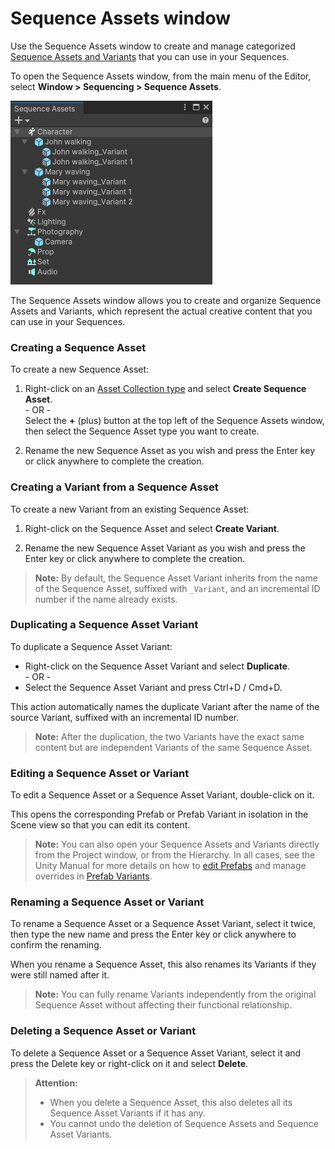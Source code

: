 # Sequence Assets window

Use the Sequence Assets window to create and manage categorized [Sequence Assets and Variants](concepts.md#sequence-assets) that you can use in your Sequences.

To open the Sequence Assets window, from the main menu of the Editor, select **Window > Sequencing > Sequence Assets**.

![](images/sequence-assets-window.png)

The Sequence Assets window allows you to create and organize Sequence Assets and Variants, which represent the actual creative content that you can use in your Sequences.

### Creating a Sequence Asset

To create a new Sequence Asset:

1.  Right-click on an [Asset Collection type](concepts.md#asset-collections) and select **Create Sequence Asset**.
    <br />- OR -
    <br />Select the **+** (plus) button at the top left of the Sequence Assets window, then select the Sequence Asset type you want to create.

2.  Rename the new Sequence Asset as you wish and press the Enter key or click anywhere to complete the creation.

### Creating a Variant from a Sequence Asset

To create a new Variant from an existing Sequence Asset:

1.  Right-click on the Sequence Asset and select **Create Variant**.

2.  Rename the new Sequence Asset Variant as you wish and press the Enter key or click anywhere to complete the creation.

>**Note:** By default, the Sequence Asset Variant inherits from the name of the Sequence Asset, suffixed with `_Variant`, and an incremental ID number if the name already exists.

### Duplicating a Sequence Asset Variant

To duplicate a Sequence Asset Variant:

* Right-click on the Sequence Asset Variant and select **Duplicate**.
<br />- OR -
* Select the Sequence Asset Variant and press Ctrl+D / Cmd+D.

This action automatically names the duplicate Variant after the name of the source Variant, suffixed with an incremental ID number.

>**Note:** After the duplication, the two Variants have the exact same content but are independent Variants of the same Sequence Asset.

### Editing a Sequence Asset or Variant

To edit a Sequence Asset or a Sequence Asset Variant, double-click on it.

This opens the corresponding Prefab or Prefab Variant in isolation in the Scene view so that you can edit its content.

>**Note:** You can also open your Sequence Assets and Variants directly from the Project window, or from the Hierarchy. In all cases, see the Unity Manual for more details on how to [edit Prefabs](https://docs.unity3d.com/2020.1/Documentation/Manual/EditingInPrefabMode.html) and manage overrides in [Prefab Variants](https://docs.unity3d.com/Manual/PrefabVariants.html).

### Renaming a Sequence Asset or Variant

To rename a Sequence Asset or a Sequence Asset Variant, select it twice, then type the new name and press the Enter key or click anywhere to confirm the renaming.

When you rename a Sequence Asset, this also renames its Variants if they were still named after it.

>**Note:** You can fully rename Variants independently from the original Sequence Asset without affecting their functional relationship.

### Deleting a Sequence Asset or Variant

To delete a Sequence Asset or a Sequence Asset Variant, select it and press the Delete key or right-click on it and select **Delete**.

>**Attention:**
>* When you delete a Sequence Asset, this also deletes all its Sequence Asset Variants if it has any.
>* You cannot undo the deletion of Sequence Assets and Sequence Asset Variants.
